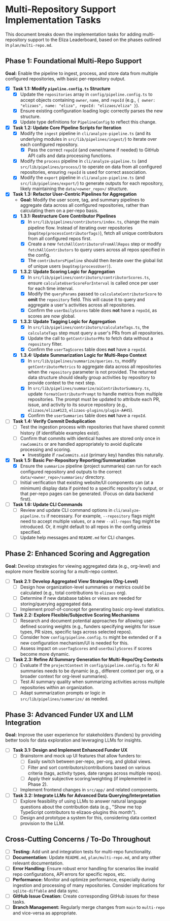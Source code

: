 # Multi-Repository Support Implementation Tasks

This document breaks down the implementation tasks for adding multi-repository support to the Eliza Leaderboard, based on the phases outlined in `plan/multi-repo.md`.

## Phase 1: Foundational Multi-Repo Support

**Goal:** Enable the pipeline to ingest, process, and store data from multiple configured repositories, with basic per-repository output.

- [x] **Task 1.1: Modify `pipeline.config.ts` Structure**
  - [x] Update the `repositories` array in `config/pipeline.config.ts` to accept objects containing `owner`, `name`, and `repoId` (e.g., `{ owner: "elizaos", name: "eliza", repoId: "elizaos/eliza" }`).
  - [x] Ensure existing configuration loading logic correctly parses the new structure.
  - [x] Update type definitions for `PipelineConfig` to reflect this change.
- [x] **Task 1.2: Update Core Pipeline Scripts for Iteration**
  - [x] Modify the `ingest` pipeline in `cli/analyze-pipeline.ts` (and its underlying modules in `src/lib/pipelines/ingest/`) to iterate over each configured repository.
    - [x] Pass the correct `repoId` (and owner/name if needed) to GitHub API calls and data processing functions.
  - [x] Modify the `process` pipeline in `cli/analyze-pipeline.ts` (and `src/lib/pipelines/process/`) to operate on data from all configured repositories, ensuring `repoId` is used for correct association.
  - [x] Modify the `export` pipeline in `cli/analyze-pipeline.ts` (and `src/lib/pipelines/export/`) to generate outputs for each repository, likely maintaining the `data/<owner_repo>/` structure.
- [x] **Task 1.3: Refactor User-Centric Pipelines for Aggregation**
  - **Goal:** Modify the user score, tag, and summary pipelines to aggregate data across all configured repositories, rather than calculating them on a per-repo basis.
  - [x] **1.3.1: Restructure Core Contributor Pipelines**
    - [x] In `src/lib/pipelines/contributors/index.ts`, change the main pipeline flow. Instead of iterating over repositories (`mapStep(processContributorTags)`), fetch all unique contributors from all configured repos first.
    - [x] Create a new `fetchAllContributorsFromAllRepos` step or modify `fetchAllContributors` to query users across all repos specified in the config.
    - [x] The `contributorsPipeline` should then iterate over the global list of unique users (`mapStep(processUser)`).
  - [x] **1.3.2: Update Scoring Logic for Aggregation**
    - [x] In `src/lib/pipelines/contributors/contributorScores.ts`, ensure `calculateUserScoreForInterval` is called once per user for each time interval.
    - [x] Modify the `queryParams` passed to `calculateContributorScore` to **omit** the `repository` field. This will cause it to query and aggregate a user's activities across all repositories.
    - [x] Confirm the `userDailyScores` table does **not** have a `repoId`, as scores are now global.
  - [x] **1.3.3: Update Tagging Logic for Aggregation**
    - [x] In `src/lib/pipelines/contributors/calculateTags.ts`, the `calculateTags` step must query a user's PRs from all repositories.
    - [x] Update the call to `getContributorPRs` to fetch data without a `repository` filter.
    - [x] Confirm the `userTagScores` table does **not** have a `repoId`.
  - [x] **1.3.4: Update Summarization Logic for Multi-Repo Context**
    - [x] In `src/lib/pipelines/summarize/queries.ts`, modify `getContributorMetrics` to aggregate data across all repositories when the `repository` parameter is not provided. The returned data structure should ideally group activities by repository to provide context to the next step.
    - [x] In `src/lib/pipelines/summarize/aiContributorSummary.ts`, update `formatContributorPrompt` to handle metrics from multiple repositories. The prompt must be updated to attribute each PR, issue, and activity to its source repository (e.g., `elizaos/eliza#123`, `elizaos-plugins/plugin-A#45`).
    - [x] Confirm the `userSummaries` table does **not** have a `repoId`.
- [ ] **Task 1.4: Verify Commit Deduplication**
  - [ ] Test the ingestion process with repositories that have shared commit history (if identifiable examples exist).
  - [ ] Confirm that commits with identical hashes are stored only once in `rawCommits` or are handled appropriately to avoid duplicate processing and scoring.
    - Investigate if `rawCommits.oid` (primary key) handles this naturally.
- [x] **Task 1.5: Basic Per-Repository Reporting/Summarization**
  - [x] Ensure the `summarize` pipeline (project summaries) can run for each configured repository and outputs to the correct `data/<owner_repo>/summaries/` directory.
  - [ ] Initial verification that existing website/UI components can (at a minimum) display data if pointed to a specific repository's output, or that per-repo pages can be generated. (Focus on data backend first).
- [ ] **Task 1.6: Update CLI Commands**
  - [ ] Review and update CLI command options in `cli/analyze-pipeline.ts` if necessary. For example, `--repository` flags might need to accept multiple values, or a new `--all-repos` flag might be introduced. Or, it might default to all repos in the config unless specified.
  - [ ] Update help messages and `README.md` for CLI changes.

## Phase 2: Enhanced Scoring and Aggregation

**Goal:** Develop strategies for viewing aggregated data (e.g., org-level) and explore more flexible scoring for a multi-repo context.

- [ ] **Task 2.1: Develop Aggregated View Strategies (Org-Level)**
  - [ ] Design how organization-level summaries or metrics could be calculated (e.g., total contributions to `elizaos` org).
  - [ ] Determine if new database tables or views are needed for storing/querying aggregated data.
  - [ ] Implement proof-of-concept for generating basic org-level statistics.
- [ ] **Task 2.2: Explore Flexible/Subjective Scoring Mechanisms**
  - [ ] Research and document potential approaches for allowing user-defined scoring weights (e.g., funders specifying weights for issue types, PR sizes, specific tags across selected repos).
  - [ ] Consider how `config/pipeline.config.ts` might be extended or if a new configuration mechanism/UI is needed for this.
  - [ ] Assess impact on `userTagScores` and `userDailyScores` if scores become more dynamic.
- [ ] **Task 2.3: Refine AI Summary Generation for Multi-Repo/Org Contexts**
  - [ ] Evaluate if the `projectContext` in `config/pipeline.config.ts` for AI summaries needs to be dynamic (e.g., different context per org, or a broader context for org-level summaries).
  - [ ] Test AI summary quality when summarizing activities across multiple repositories within an organization.
  - [ ] Adapt summarization prompts or logic in `src/lib/pipelines/summarize/` as needed.

## Phase 3: Advanced Funder UX and LLM Integration

**Goal:** Improve the user experience for stakeholders (funders) by providing better tools for data exploration and leveraging LLMs for insights.

- [ ] **Task 3.1: Design and Implement Enhanced Funder UX**
  - [ ] Brainstorm and mock up UI features that allow funders to:
    - [ ] Easily switch between per-repo, per-org, and global views.
    - [ ] Filter and sort contributors/contributions based on various criteria (tags, activity types, date ranges across multiple repos).
    - [ ] Apply their subjective scoring/weighting (if implemented in Phase 2).
  - [ ] Implement frontend changes in `src/app/` and related components.
- [ ] **Task 3.2: Integrate LLMs for Advanced Data Querying/Interpretation**
  - [ ] Explore feasibility of using LLMs to answer natural language questions about the contribution data (e.g., "Show me top TypeScript contributors to elizaos-plugins this month").
  - [ ] Design and prototype a system for this, considering data context provision to the LLM.

## Cross-Cutting Concerns / To-Do Throughout

- [ ] **Testing:** Add unit and integration tests for multi-repo functionality.
- [ ] **Documentation:** Update `README.md`, `plan/multi-repo.md`, and any other relevant documentation.
- [ ] **Error Handling:** Ensure robust error handling for scenarios like invalid repo configurations, API errors for specific repos, etc.
- [ ] **Performance:** Monitor and optimize performance, especially during ingestion and processing of many repositories. Consider implications for `sqlite-diffable` and data sync.
- [ ] **GitHub Issue Creation:** Create corresponding GitHub issues for these tasks.
- [ ] **Branch Management:** Regularly merge changes from `main` to `multi-repo` and vice-versa as appropriate.
